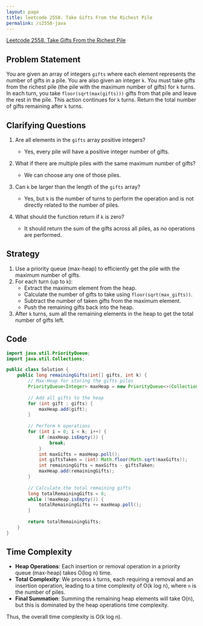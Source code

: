```yaml
---
layout: page
title: leetcode 2558. Take Gifts From the Richest Pile
permalink: /s2558-java
---
```

[Leetcode 2558. Take Gifts From the Richest Pile](https://algoadvance.github.io/algoadvance/l2558)
## Problem Statement

You are given an array of integers `gifts` where each element represents the number of gifts in a pile. You are also given an integer `k`. You must take gifts from the richest pile (the pile with the maximum number of gifts) for `k` turns. In each turn, you take `floor(sqrt(max(gifts)))` gifts from that pile and leave the rest in the pile. This action continues for `k` turns. Return the total number of gifts remaining after `k` turns.

## Clarifying Questions

1. Are all elements in the `gifts` array positive integers?
   - Yes, every pile will have a positive integer number of gifts.
   
2. What if there are multiple piles with the same maximum number of gifts?
   - We can choose any one of those piles.

3. Can `k` be larger than the length of the `gifts` array?
   - Yes, but `k` is the number of turns to perform the operation and is not directly related to the number of piles.

4. What should the function return if `k` is zero?
   - It should return the sum of the gifts across all piles, as no operations are performed.

## Strategy

1. Use a priority queue (max-heap) to efficiently get the pile with the maximum number of gifts.
2. For each turn (up to `k`):
   - Extract the maximum element from the heap.
   - Calculate the number of gifts to take using `floor(sqrt(max_gifts))`.
   - Subtract the number of taken gifts from the maximum element.
   - Push the remaining gifts back into the heap.
3. After `k` turns, sum all the remaining elements in the heap to get the total number of gifts left.

## Code
```java
import java.util.PriorityQueue;
import java.util.Collections;

public class Solution {
    public long remainingGifts(int[] gifts, int k) {
        // Max-Heap for storing the gifts piles
        PriorityQueue<Integer> maxHeap = new PriorityQueue<>(Collections.reverseOrder());
        
        // Add all gifts to the heap
        for (int gift : gifts) {
            maxHeap.add(gift);
        }
        
        // Perform k operations
        for (int i = 0; i < k; i++) {
            if (maxHeap.isEmpty()) {
                break;
            }
            int maxGifts = maxHeap.poll();
            int giftsTaken = (int) Math.floor(Math.sqrt(maxGifts));
            int remainingGifts = maxGifts - giftsTaken;
            maxHeap.add(remainingGifts);
        }
        
        // Calculate the total remaining gifts
        long totalRemainingGifts = 0;
        while (!maxHeap.isEmpty()) {
            totalRemainingGifts += maxHeap.poll();
        }
        
        return totalRemainingGifts;
    }
}
```

## Time Complexity
- **Heap Operations**: Each insertion or removal operation in a priority queue (max-heap) takes O(log n) time.
- **Total Complexity**: We process `k` turns, each requiring a removal and an insertion operation, leading to a time complexity of O(k log n), where `n` is the number of piles.
- **Final Summation**: Summing the remaining heap elements will take O(n), but this is dominated by the heap operations time complexity.

Thus, the overall time complexity is O(k log n).